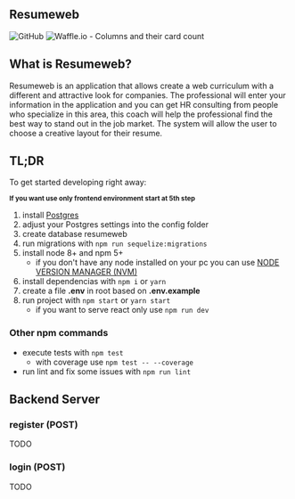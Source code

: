 ## Resumeweb


![GitHub](https://img.shields.io/github/license/mashape/apistatus.svg)
![Waffle.io - Columns and their card count](https://badge.waffle.io/mthais/resumeweb.svg?columns=all)

## What is Resumeweb?

Resumeweb is an application that allows create a web curriculum with a different and attractive look for companies.
The professional will enter your information in the application and you can get HR consulting from people who specialize in this area, this coach will help the professional find the best way to stand out in the job market. The system will allow the user to choose a creative layout for their resume.

## TL;DR

To get started developing right away:

<sub>**If you want use only frontend environment start at 5th step**<sub>

1. install [Postgres](https://www.postgresql.org/download/)
2. adjust your Postgres settings into the config folder
3. create database resumeweb
4. run migrations with `npm run sequelize:migrations`
5. install node 8+ and npm 5+
    * if you don't have any node installed on your pc you can use [NODE VERSION MANAGER (NVM)](https://github.com/creationix/nvm)
6. install dependencias with `npm i` or `yarn`
7. create a file **.env** in root based on **.env.example**
8. run project with `npm start` or `yarn start`
    * if you want to serve react only use `npm run dev`

### Other npm commands
* execute tests with `npm test`
    * with coverage use `npm test -- --coverage`
* run lint and fix some issues with `npm run lint`

## Backend Server
### register (POST)
TODO

### login (POST)
TODO
